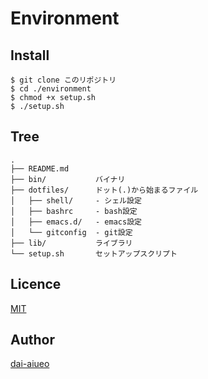 Environment
==

## Install

```
$ git clone このリポジトリ
$ cd ./environment
$ chmod +x setup.sh
$ ./setup.sh
```

## Tree

```
.
├── README.md
├── bin/           バイナリ
├── dotfiles/      ドット(.)から始まるファイル
│   ├── shell/     - シェル設定
│   ├── bashrc     - bash設定
│   ├── emacs.d/   - emacs設定
│   └── gitconfig  - git設定
├── lib/           ライブラリ
└── setup.sh       セットアップスクリプト
```

## Licence
[MIT](https://github.com/dai-aiueo/LICENSE)

## Author
[dai-aiueo](https://github.com/dai-aiueo)



